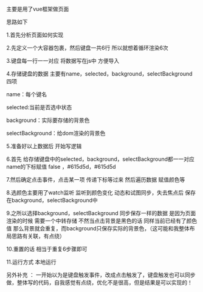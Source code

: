 主要是用了vue框架做页面

思路如下

1.首先分析页面如何实现

2.先定义一个大容器包裹，然后键盘一共6行 所以就想着循环渲染6次

3.键盘每一行一一对应 将数据写在js中 方便导入 

4.存储键盘的数据 主要有name，selected，background，selectBackground 四项

name：每个键名

selected:当前是否选中状态

background：实际要存储的背景色

selectBackground：给dom渲染的背景色

5.准备好以上数据后 开始写逻辑

6.首先 给存储键盘中的selected，background，selectBackground都一一对应name的下标赋值 false ，#615d5d，#615d5d

7.然后确定点击事件，点击某一项 传递下标等过来 然后遍历数据  赋值颜色等

8.选颜色主要用了watch监听 监听到颜色变化 动态和试图同步，失去焦点后 保存在background，selectBackground中

9.之所以选择background，selectBackground 同步保存一样的数据 是因为页面渲染的时候 需要一个中转存储  不然当点击背景是黑色的话 同样当前已经有了颜色值 那么背景就会重复，而background只保存实际的背景色，（这可能和我整体布局思路有关联，有点绕）

10.重置的话 相当于重复6步骤即可

11.运行方式 本地运行 

另外补充 ：
一开始以为是键盘触发事件，改成点击触发了，键盘触发也可以同步做，整体写的代码，自我感觉有点绕，优化不是很高，但是结果是可以实现的！
